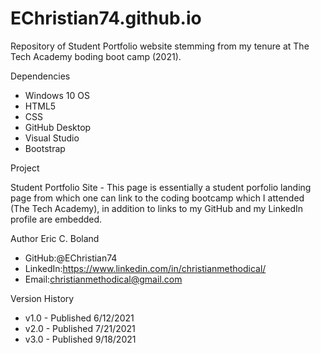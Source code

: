 # EChristian74.github.io

Repository of Student Portfolio website stemming from my tenure at The Tech Academy boding boot camp (2021).

Dependencies

* Windows 10 OS
* HTML5
* CSS
* GitHub Desktop
* Visual Studio
* Bootstrap


Project

Student Portfolio Site - This page is essentially a student porfolio landing page from which one can link to the coding bootcamp which I attended (The Tech Academy), in addition to links to my GitHub and my LinkedIn profile are embedded.


Author Eric C. Boland

* GitHub:@EChristian74
* LinkedIn:https://www.linkedin.com/in/christianmethodical/
* Email:christianmethodical@gmail.com


Version History

* v1.0 - Published 6/12/2021
* v2.0 - Published 7/21/2021
* v3.0 - Published 9/18/2021

